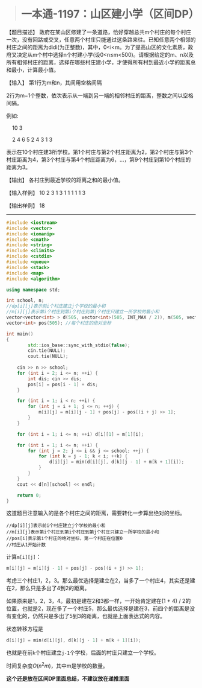 > # 一本通-1197：山区建小学（区间DP）

【题目描述】
政府在某山区修建了一条道路，恰好穿越总共m个村庄的每个村庄一次，没有回路或交叉，任意两个村庄只能通过这条路来往。已知任意两个相邻的村庄之间的距离为didi(为正整数)，其中，0<i<m。为了提高山区的文化素质，政府又决定从m个村中选择n个村建小学(设0<n≤m<500)。请根据给定的m、n以及所有相邻村庄的距离，选择在哪些村庄建小学，才使得所有村到最近小学的距离总和最小，计算最小值。

【输入】
第1行为m和n，其间用空格间隔

2行为m−1个整数，依次表示从一端到另一端的相邻村庄的距离，整数之间以空格间隔。

例如:

    10 3

    2 4 6 5 2 4 3 1 3

表示在10个村庄建3所学校。第1个村庄与第2个村庄距离为2，第2个村庄与第3个村庄距离为4，第3个村庄与第4个村庄距离为6，...，第9个村庄到第10个村庄的距离为3。

【输出】
各村庄到最近学校的距离之和的最小值。

【输入样例】
10 2
3 1 3 1 1 1 1 1 3

【输出样例】
18

----

```c++
#include <iostream>
#include <vector>
#include <iomanip>
#include <cmath>
#include <string>
#include <climits>
#include <cstdio>
#include <queue>
#include <stack>
#include <map>
#include <algorithm>

using namespace std;

int school, n;
//dp[i][j]表示前i个村庄建立j个学校的最小和
//m[i][j]表示第i个村庄到第i个村庄到第j个村庄只建立一所学校的最小和
vector<vector<int> > d(505, vector<int>(505, INT_MAX / 2)), m(505, vector<int>(505));
vector<int> pos(505); //每个村庄的绝对坐标

int main()
{
        std::ios_base::sync_with_stdio(false);
        cin.tie(NULL);
        cout.tie(NULL);
    
    cin >> n >> school;
    for (int i = 2; i <= n; ++i) {
        int dis; cin >> dis;
        pos[i] = pos[i - 1] + dis;
    }

    for (int i = 1; i < n; ++i) {
        for (int j = i + 1; j <= n; ++j) {
            m[i][j] = m[i][j - 1] + pos[j] - pos[(i + j) >> 1];
        }
    }

    for (int i = 1; i <= n; ++i) d[i][1] = m[1][i];

    for (int i = 1; i <= n; ++i) {
        for (int j = 2; j <= i && j <= school; ++j) {
            for (int k = j - 1; k < i; ++k) {
                d[i][j] = min(d[i][j], d[k][j - 1] + m[k + 1][i]);
            }
        }
    }
    cout << d[n][school] << endl;

    return 0;
}
```

这道题目注意输入的是各个村庄之间的距离，需要转化一步算出绝对的坐标。

```
//dp[i][j]表示前i个村庄建立j个学校的最小和
//m[i][j]表示第i个村庄到第i个村庄到第j个村庄只建立一所学校的最小和
//pos[i]表示第i个村庄的绝对坐标，第一个村庄在位置0
//村庄从1开始计数
```

计算`m[i][j]`：

```c++
m[i][j] = m[i][j - 1] + pos[j] - pos[(i + j) >> 1];
```

考虑三个村庄1，2，3。那么最优选择是建立在2，当多了一个村庄4，其实还是建在2，那么只是多出了4到2的距离。

如果原来是1，2，3，4。最初是建在2和3都一样，一开始肯定建在(1 + 4) / 2的位置，也就是2，现在多了一个村庄5，那么最优选择是建在3，前四个的距离是没有变化的，仍然只是多出了5到3的距离，也就是上面表达式的内容。

状态转移方程是

```c++
d[i][j] = min(d[i][j], d[k][j - 1] + m[k + 1][i]);
```

也就是在前`k`个村庄建立`j-1`个学校，后面的村庄只建立一个学校。

时间复杂度$O(n^2m)$，其中m是学校的数量。

**这个还是放在区间DP里面总结，不建议放在递推里面**